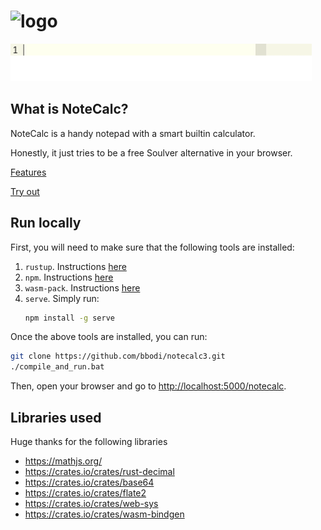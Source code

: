 <h1>
    <img src="https://bbodi.github.io/notecalc3/assets/logo.png"
         alt="logo" width="300"/>
</h1>

![Example GIF](assets/simple.gif)

## What is NoteCalc?
NoteCalc is a handy notepad with a smart builtin calculator.

Honestly, it just tries to be a free Soulver alternative in your browser.

[Features](https://bbodi.github.io/notecalc3/)

[Try out](https://bbodi.github.io/notecalc3/notecalc#)

## Run locally

First, you will need to make sure that the following tools are installed:
1. `rustup`. Instructions [here](https://rustup.rs/)
2. `npm`. Instructions [here](https://www.npmjs.com/get-npm)
3. `wasm-pack`. Instructions [here](https://rustwasm.github.io/wasm-pack/installer/)
4. `serve`. Simply run:
   ```sh
   npm install -g serve
   ```

Once the above tools are installed, you can run:
```sh
git clone https://github.com/bbodi/notecalc3.git
./compile_and_run.bat
```

Then, open your browser and go to  [http://localhost:5000/notecalc]().

## Libraries used
Huge thanks for the following libraries
- https://mathjs.org/
- https://crates.io/crates/rust-decimal
- https://crates.io/crates/base64
- https://crates.io/crates/flate2
- https://crates.io/crates/web-sys
- https://crates.io/crates/wasm-bindgen


 